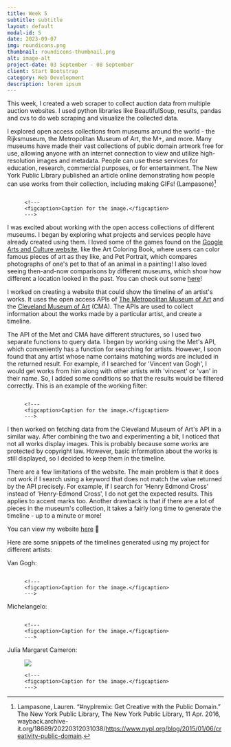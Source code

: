 ```yaml
---
title: Week 5
subtitle: subtitle
layout: default
modal-id: 5
date: 2023-09-07
img: roundicons.png
thumbnail: roundicons-thumbnail.png
alt: image-alt
project-date: 03 September - 08 September
client: Start Bootstrap
category: Web Development
description: lorem ipsum
---
```


This week, I created a web scraper to collect auction data from multiple auction websites. I used python libraries like BeautifulSoup, results, pandas and cvs to do web scraping and visualize the collected data.


I explored open access collections from museums around the world - the Rijksmuseum, the Metropolitan Museum of Art, the M+, and more. Many museums have made their vast collections of public domain artwork free for use, allowing anyone with an internet connection to view and utilize high-resolution images and metadata. People can use these services for education, research, commercial purposes, or for entertainment. The New York Public Library published an article online demonstrating how people can use works from their collection, including making GIFs! (Lampasone)[^1]

<figure>
    <img src="img/portfolio/week-4/gif-fish-in-the-sea.gif" class="img-responsive img-centered" alt="">
    
    <!---
    <figcaption>Caption for the image.</figcaption>
    --->

</figure>

[comment]: # (Thoughts on how it has opened doors to people, pretty mind-boggling that you can walk around with a masterpiece printed on your phone cover, or you can create GIFs!)

[comment]: # (GIF source: https://wayback.archive-it.org/18689/20220312031038/https://www.nypl.org/blog/2015/01/06/creativity-public-domain)

I was excited about working with the open access collections of different museums. I began by exploring what projects and services people have already created using them. I loved some of the games found on the [Google Arts and Culture website](https://artsandculture.google.com/), like the Art Coloring Book, where users can color famous pieces of art as they like, and Pet Portrait, which compares photographs of one's pet to that of an animal in a painting! I also loved seeing then-and-now comparisons by different museums, which show how different a location looked in the past. You can check out some [here](https://www.rijksmuseum.nl/en/stories/then-and-now)!

<!-- I came up with several ideas for projects that could utilize open source collections, like viewing works from a particular era, using AI to identify objects in different paintings, graphing the popularity of different mediums over time, etc.  -->

I worked on creating a website that could show the timeline of an artist's works. It uses the open access APIs of [The Metropolitan Museum of Art](https://www.metmuseum.org/) and the [Cleveland Museum of Art](https://www.clevelandart.org/) (CMA). The APIs are used to collect information about the works made by a particular artist, and create a timeline.

The API of the Met and CMA have different structures, so I used two separate functions to query data. I began by working using the Met's API, which conveniently has a function for searching for artists. However, I soon found that any artist whose name contains matching words are included in the returned result. For example, if I searched for 'Vincent van Gogh', I would get works from him along with other artists with 'vincent' or 'van' in their name. So, I added some conditions so that the results would be filtered correctly. This is an example of the working filter:

<figure>
    <img src="img/portfolio/week-4/proof-van-gogh-met.jpeg" class="img-responsive img-centered" alt="">
    
    <!---
    <figcaption>Caption for the image.</figcaption>
    --->

</figure>

I then worked on fetching data from the Cleveland Museum of Art's API in a similar way. After combining the two and experimenting a bit, I noticed that not all works display images. This is probably because some works are protected by copyright law. However, basic information about the works is still displayed, so I decided to keep them in the timeline.

There are a few limitations of the website. The main problem is that it does not work if I search using a keyword that does not match the value returned by the API precisely. For example, if I search for 'Henry Edmond Cross' instead of 'Henry-Edmond Cross', I do not get the expected results. This applies to accent marks too. Another drawback is that if there are a lot of pieces in the museum's collection, it takes a fairly long time to generate the timeline - up to a minute or more! 

You can view my website [here](https://sadia-qm-audio.github.io/artist-timeline/) 🌸

Here are some snippets of the timelines generated using my project for different artists:

Van Gogh:

<figure>
    <img src="img/portfolio/week-4/proof Final.jpeg" class="img-responsive img-centered" alt="">
    
    <!---
    <figcaption>Caption for the image.</figcaption>
    --->

</figure>

Michelangelo:

<figure>
    <img src="img/portfolio/week-4/proof - final - michelangelo.jpeg" class="img-responsive img-centered" alt="">
    
    <!---
    <figcaption>Caption for the image.</figcaption>
    --->

</figure>

Julia Margaret Cameron:

<figure>
    <img src="img/portfolio/week-4/proof - final - julia margaret cameron.jpeg" class="img-responsive img-centered" >
    
    <!---
    <figcaption>Caption for the image.</figcaption>
    --->

</figure>


[^1]: Lampasone, Lauren. “#nyplremix: Get Creative with the Public Domain.” The New York Public Library, The New York Public Library, 11 Apr. 2016, wayback.archive-it.org/18689/20220312031038/https://www.nypl.org/blog/2015/01/06/creativity-public-domain. 
